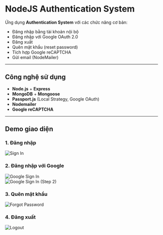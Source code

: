 # NodeJS Authentication System

Ứng dụng **Authentication System** với các chức năng cơ bản:
- Đăng nhập bằng tài khoản nội bộ
- Đăng nhập với Google OAuth 2.0
- Đăng xuất
- Quên mật khẩu (reset password)
- Tích hợp Google reCAPTCHA
- Gửi email (NodeMailer)

---

## Công nghệ sử dụng
- **Node.js** + **Express**
- **MongoDB** + **Mongoose**
- **Passport.js** (Local Strategy, Google OAuth)
- **Nodemailer**
- **Google reCAPTCHA**

---

## Demo giao diện

### 1. Đăng nhập
![Sign In](/results/signin.png)

### 2. Đăng nhập với Google
![Google Sign In](/results/sign_gg.png)  
![Google Sign In (Step 2)](/results/sign_gg1.png)

### 3. Quên mật khẩu
![Forgot Password](/results/forgot_pw.png)

### 4. Đăng xuất
![Logout](/results/logout.png)